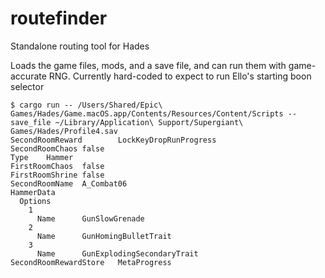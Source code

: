 # routefinder
Standalone routing tool for Hades

Loads the game files, mods, and a save file, and can run them with game-accurate RNG. Currently hard-coded to expect to run Ello's starting boon selector
```
$ cargo run -- /Users/Shared/Epic\ Games/Hades/Game.macOS.app/Contents/Resources/Content/Scripts --save_file ~/Library/Application\ Support/Supergiant\ Games/Hades/Profile4.sav
SecondRoomReward        LockKeyDropRunProgress
SecondRoomChaos false
Type    Hammer
FirstRoomChaos  false
FirstRoomShrine false
SecondRoomName  A_Combat06
HammerData
  Options
    1
      Name      GunSlowGrenade
    2
      Name      GunHomingBulletTrait
    3
      Name      GunExplodingSecondaryTrait
SecondRoomRewardStore   MetaProgress
```
